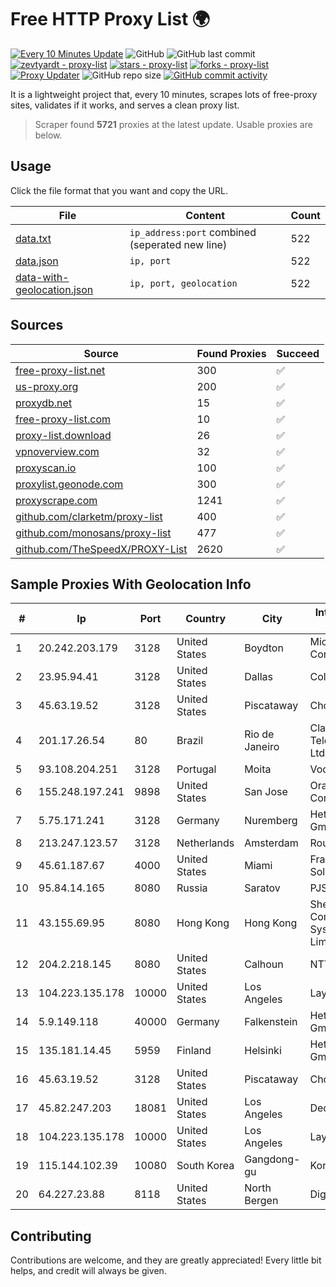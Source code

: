 
# Free HTTP Proxy List 🌍

[![Every 10 Minutes Update](https://github.com/mertguvencli/http-proxy-list/actions/workflows/main.yml/badge.svg?branch=main)](https://github.com/mertguvencli/http-proxy-list/actions/workflows/main.yml)
![GitHub](https://img.shields.io/github/license/mertguvencli/http-proxy-list)
![GitHub last commit](https://img.shields.io/github/last-commit/mertguvencli/http-proxy-list)
[![zevtyardt - proxy-list](https://img.shields.io/static/v1?label=zevtyardt&message=proxy-list&color=blue&logo=github)](https://github.com/zevtyardt/proxy-list "Go to GitHub repo")
[![stars - proxy-list](https://img.shields.io/github/stars/zevtyardt/proxy-list?style=social)](https://github.com/zevtyardt/proxy-list)
[![forks - proxy-list](https://img.shields.io/github/forks/zevtyardt/proxy-list?style=social)](https://github.com/zevtyardt/proxy-list)
[![Proxy Updater](https://github.com/zevtyardt/proxy-list/workflows/Proxy%20Updater/badge.svg)](https://github.com/zevtyardt/proxy-list/actions?query=workflow:"Proxy+Updater")
![GitHub repo size](https://img.shields.io/github/repo-size/zevtyardt/proxy-list)
[![GitHub commit activity](https://img.shields.io/github/commit-activity/m/zevtyardt/proxy-list?logo=commits)](https://github.com/zevtyardt/proxy-list/commits/main)

It is a lightweight project that, every 10 minutes, scrapes lots of free-proxy sites, validates if it works, and serves a clean proxy list.

> Scraper found **5721** proxies at the latest update. Usable proxies are below.

## Usage

Click the file format that you want and copy the URL.

|File|Content|Count|
|----|-------|-----|
|[data.txt](https://raw.githubusercontent.com/mertguvencli/http-proxy-list/main/proxy-list/data.txt)|`ip_address:port` combined (seperated new line)|522|
|[data.json](https://raw.githubusercontent.com/mertguvencli/http-proxy-list/main/proxy-list/data.json)|`ip, port`|522|
|[data-with-geolocation.json](https://raw.githubusercontent.com/mertguvencli/http-proxy-list/main/proxy-list/data-with-geolocation.json)|`ip, port, geolocation`|522|

## Sources

|Source|Found Proxies|Succeed|
|------|-------------|-------|
|[free-proxy-list.net](https://free-proxy-list.net)|300|✅|
|[us-proxy.org](https://www.us-proxy.org)|200|✅|
|[proxydb.net](http://proxydb.net)|15|✅|
|[free-proxy-list.com](https://free-proxy-list.com/?page=&port=&type%5B%5D=http&type%5B%5D=https&up_time=0&search=Search)|10|✅|
|[proxy-list.download](https://www.proxy-list.download/HTTP)|26|✅|
|[vpnoverview.com](https://vpnoverview.com/privacy/anonymous-browsing/free-proxy-servers)|32|✅|
|[proxyscan.io](https://www.proxyscan.io)|100|✅|
|[proxylist.geonode.com](https://proxylist.geonode.com/api/proxy-list?limit=300&page=1&sort_by=lastChecked&sort_type=desc&protocols=http,https)|300|✅|
|[proxyscrape.com](https://api.proxyscrape.com/v2/?request=displayproxies&protocol=http&timeout=10000&country=all&ssl=all&anonymity=all)|1241|✅|
|[github.com/clarketm/proxy-list](https://raw.githubusercontent.com/clarketm/proxy-list/master/proxy-list-raw.txt)|400|✅|
|[github.com/monosans/proxy-list](https://raw.githubusercontent.com/monosans/proxy-list/main/proxies/http.txt)|477|✅|
|[github.com/TheSpeedX/PROXY-List](https://raw.githubusercontent.com/TheSpeedX/PROXY-List/master/http.txt)|2620|✅|


## Sample Proxies With Geolocation Info

|#|Ip|Port|Country|City|Internet Service Provider|
|-|--|----|-------|----|-------------------------|
|1|20.242.203.179|3128|United States|Boydton|Microsoft Corporation|
|2|23.95.94.41|3128|United States|Dallas|ColoCrossing|
|3|45.63.19.52|3128|United States|Piscataway|Choopa|
|4|201.17.26.54|80|Brazil|Rio de Janeiro|Claro NXT Telecomunicacoes Ltda|
|5|93.108.204.251|3128|Portugal|Moita|Vodafone Portugal|
|6|155.248.197.241|9898|United States|San Jose|Oracle Corporation|
|7|5.75.171.241|3128|Germany|Nuremberg|Hetzner Online GmbH|
|8|213.247.123.57|3128|Netherlands|Amsterdam|Routit BV|
|9|45.61.187.67|4000|United States|Miami|FranTech Solutions|
|10|95.84.14.165|8080|Russia|Saratov|PJSC Rostelecom|
|11|43.155.69.95|8080|Hong Kong|Hong Kong|Shenzhen Tencent Computer Systems Company Limited|
|12|204.2.218.145|8080|United States|Calhoun|NTT America, Inc.|
|13|104.223.135.178|10000|United States|Los Angeles|LayerHost|
|14|5.9.149.118|40000|Germany|Falkenstein|Hetzner Online GmbH|
|15|135.181.14.45|5959|Finland|Helsinki|Hetzner Online GmbH|
|16|45.63.19.52|3128|United States|Piscataway|Choopa|
|17|45.82.247.203|18081|United States|Los Angeles|DediPath|
|18|104.223.135.178|10000|United States|Los Angeles|LayerHost|
|19|115.144.102.39|10080|South Korea|Gangdong-gu|Korea Telecom|
|20|64.227.23.88|8118|United States|North Bergen|DigitalOcean, LLC|



## Contributing

Contributions are welcome, and they are greatly appreciated! Every
little bit helps, and credit will always be given.

